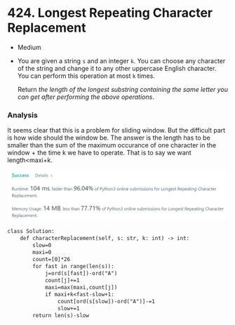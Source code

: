 # 424. Longest Repeating Character Replacement

* Medium
*   You are given a string `s` and an integer `k`. You can choose any character of the string and change it to any other uppercase English character. You can perform this operation at most `k` times.

    Return _the length of the longest substring containing the same letter you can get after performing the above operations_.

### Analysis&#x20;

It seems clear that this is a problem for sliding window. But the difficult part is how wide should the window be. The answer is the length has to be smaller than the sum of the maximum occurance of one character in the window + the time k we have to operate. That is to say we want length\<maxi+k.&#x20;

![](<../.gitbook/assets/image (23).png>)

```
class Solution:
    def characterReplacement(self, s: str, k: int) -> int:
        slow=0
        maxi=0
        count=[0]*26
        for fast in range(len(s)):
            j=ord(s[fast])-ord("A")
            count[j]+=1
            maxi=max(maxi,count[j])
            if maxi+k<fast-slow+1:
                count[ord(s[slow])-ord("A")]-=1
                slow+=1
        return len(s)-slow
```
